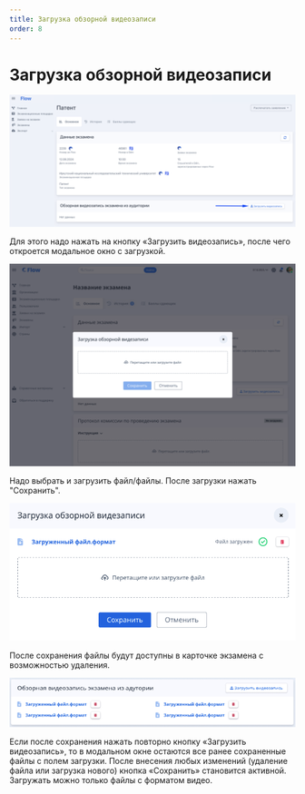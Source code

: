 ```yaml
---
title: Загрузка обзорной видеозаписи
order: 8
---
```


# Загрузка обзорной видеозаписи

![](<../.gitbook/assets/image (337).png>)

Для этого надо нажать на кнопку «Загрузить видеозапись», после чего откроется модальное окно с загрузкой.

![](<../.gitbook/assets/image (324).png>)

Надо выбрать и загрузить файл/файлы. После загрузки нажать "Сохранить".

![](<../.gitbook/assets/image (327).png>)

После сохранения файлы будут доступны в карточке экзамена с возможностью удаления.

![](<../.gitbook/assets/image (328).png>)

Если после сохранения нажать повторно кнопку «Загрузить видеозапись», то в модальном окне остаются все ранее сохраненные файлы с полем загрузки. После внесения любых изменений (удаление файла или загрузка нового) кнопка «Сохранить» становится активной. Загружать можно только файлы с форматом видео.